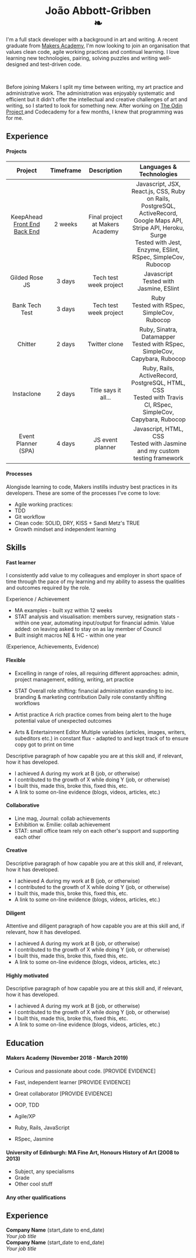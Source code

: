 <h1 align="center">João Abbott-Gribben</br>❧</h1>


<p>I'm a full stack developer with a background in art and writing. A recent graduate from <a href="https://makers.tech/hire/">Makers Academy</a>, I'm now looking to join an organisation that values clean code, agile working practices and continual learning. I love learning new technologies, pairing, solving puzzles and writing well-designed and test-driven code.</p>
<br>
<p>Before joining Makers I split my time between writing, my art practice and administrative work. The administration was enjoyably systematic and efficient but it didn't offer the intellectual and creative challenges of art and writing, so I started to look for something new. After working on <a href=https://www.theodinproject.com/courses>The Odin Project </a> and Codecademy for a few months, I knew that programming was for me.</p>


## Experience

#### Projects

|**Project**|**Timeframe**|**Description**|**Languages & Technologies**|
|:-----:|:-----:|:-----:|:-----:|
|KeepAhead [Front End](https://github.com/jaywayawyaj/KeepAheadReactFrontEnd/) [Back End](https://github.com/jaywayawyaj/KeepAhead_RailsAPI)| 2 weeks|Final project at Makers Academy | Javascript, JSX, React.js, CSS, Ruby on Rails, PostgreSQL, ActiveRecord, Google Maps API, Stripe API, Heroku, Surge</br> Tested with Jest, Enzyme, ESlint, RSpec, SimpleCov, Rubocop |
|Gilded Rose JS| 3 days | Tech test week project | Javascript</br> Tested with Jasmine, ESlint |
|Bank Tech Test | 3 days | Tech test week project | Ruby</br> Tested with RSpec, SimpleCov, Rubocop |
|Chitter | 2 days | Twitter clone | Ruby, Sinatra, Datamapper</br> Tested with RSpec, SimpleCov, Capybara, Rubocop |
|Instaclone | 2 days| Title says it all... | Ruby, Rails, ActiveRecord, PostgreSQL, HTML, CSS</br> Tested with Travis CI, RSpec, SimpleCov, Capybara, Rubocop |
| Event Planner (SPA) | 4 days | JS event planner | Javascript, HTML, CSS</br> Tested with Jasmine and my custom testing framework |

#### Processes

Alongisde learning to code, Makers instills industry best practices in its developers. These are some of the processes I've come to love:

* Agile working practices: 
* TDD
* Git workflow
* Clean code: SOLID, DRY, KISS + Sandi Metz's TRUE
* Growth mindset and independent learning

## Skills

#### Fast learner

I consistently add value to my colleagues and employer in short space of time through the pace of my learning and my ability to assess the qualities and outcomes required by the role. 

Experience / Achievement
- MA examples - built xyz within 12 weeks  
- STAT analysis and visualisation: members survey, resignation stats - within one year, automating input/output for financial admin. Value added: on leaving asked to stay on as lay member of Council 
- Built insight macros NE & HC - within one year 

(Experience, Achievements, Evidence)

#### Flexible
- Excelling in range of roles, all requiring different approaches: admin, project management, editing, writing, art practice 

- STAT
Overall role shifting: financial administration exanding to inc. branding & marketing contribution
Daily role constantly shifting workflows

- Artist practice
A rich practice comes from being alert to the huge potential value of unexpected outcomes

- Arts & Entertainment Editor
Multiple variables (articles, images, writers, subeditors etc.) in constant flux - adapted to and kept track of to ensure copy got to print on time

Descriptive paragraph of how capable you are at this skill and, if relevant, how it has developed.

- I achieved A during my work at B (job, or otherwise)
- I contributed to the growth of X while doing Y (job, or otherwise)
- I built this, made this, broke this, fixed this, etc.
- A link to some on-line evidence (blogs, videos, articles, etc.)

#### Collaborative

- Line mag, Journal: collab achievements
- Exhibition w. Emilie: collab achievement
- STAT: small office team rely on each other's support and supporting each other

#### Creative

Descriptive paragraph of how capable you are at this skill and, if relevant, how it has developed.

- I achieved A during my work at B (job, or otherwise)
- I contributed to the growth of X while doing Y (job, or otherwise)
- I built this, made this, broke this, fixed this, etc.
- A link to some on-line evidence (blogs, videos, articles, etc.)

#### Diligent 

Attentive and diligent paragraph of how capable you are at this skill and, if relevant, how it has developed.

- I achieved A during my work at B (job, or otherwise)
- I contributed to the growth of X while doing Y (job, or otherwise)
- I built this, made this, broke this, fixed this, etc.
- A link to some on-line evidence (blogs, videos, articles, etc.)

#### Highly motivated

Descriptive paragraph of how capable you are at this skill and, if relevant, how it has developed.

- I achieved A during my work at B (job, or otherwise)
- I contributed to the growth of X while doing Y (job, or otherwise)
- I built this, made this, broke this, fixed this, etc.
- A link to some on-line evidence (blogs, videos, articles, etc.)

## Education

#### Makers Academy (November 2018 - March 2019)

- Curious and passionate about code. [PROVIDE EVIDENCE]
- Fast, independent learner [PROVIDE EVIDENCE]
- Great collaborator [PROVIDE EVIDENCE]

- OOP, TDD
- Agile/XP
- Ruby, Rails, JavaScript
- RSpec, Jasmine

#### University of Edinburgh: MA Fine Art, Honours History of Art (2008 to 2013)

- Subject, any specialisms
- Grade
- Other cool stuff

#### Any other qualifications

## Experience

**Company Name** (start_date to end_date)    
*Your job title*  
**Company Name** (start_date to end_date)   
*Your job title*  
